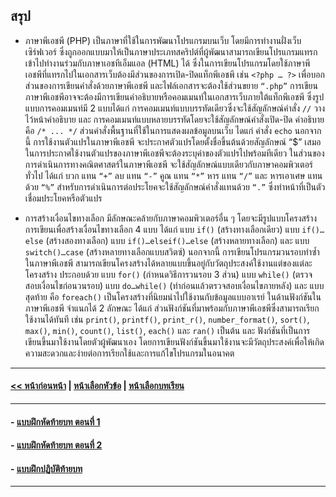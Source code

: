 ## สรุป
* ภาษาพีเอชพี (PHP) เป็นภาษาที่ใช้ในการพัฒนาโปรแกรมบนเว็บ โดยมีการทำงานฝั่งเว็บเซิร์ฟเวอร์ ซึ่งถูกออกแบบมาให้เป็นภาษาประเภทสคริปต์ที่ผู้พัฒนาสามารถเขียนโปรแกรมแทรกเข้าไปทำงานร่วมกับภาษาเอชทีเอ็มแอล (HTML) ได้ ซึ่งในการเขียนโปรแกรมโดยใช้ภาษาพีเอชพีที่แทรกไปในเอกสารเว็บต้องมีส่วนของการเปิด-ปิดแท็กพีเอชพี เช่น ```<?php … ?>``` เพื่อบอกส่วนของการเขียนคำสั่งด้วยภาษาพีเอชพี และไฟล์เอกสารจะต้องใช้ส่วนขยาย ```“.php”``` การเขียนภาษาพีเอชพีอาจจะต้องมีการเขียนคำอธิบายหรือคอมเมนท์ในเอกสารเว็บภายใต้แท็กพีเอชพี ซึ่งรูปแบบการคอมเมนท์มี 2 แบบได้แก่ การคอมเมนท์แบบบรรทัดเดียวซึ่งจะใช้สัญลักษณ์คำสั่ง ```//``` วางไว้หน้าคำอธิบาย และ การคอมเมนท์แบบหลายบรรทัดโดยจะใช้สัญลักษณ์คำสั่งเปิด-ปิด คำอธิบาย คือ ```/* ... */```  ส่วนคำสั่งพื้นฐานที่ใช้ในการแสดงผลข้อมูลบนเว็บ ไดแก่ คำสั่ง ```echo``` นอกจากนี้ การใช้งานตัวแปรในภาษาพีเอชพี จะประกาศตัวแปรโดยตั้งชื่อขึ้นต้นด้วยสัญลักษณ์ “$” เสมอ ในการประกาศใช้งานตัวแปรของภาษาพีเอชพีจะต้องระบุค่าของตัวแปรไปพร้อมทีเดียว ในส่วนของการดำเนินการทางคณิตศาสตร์ในภาษาพีเอชพี จะใช้สัญลักษณ์แบบเดียวกับภาษาคอมพิวเตอร์ทั่วไป ได้แก่ บวก แทน ```“+”``` ลบ แทน ```“-”``` คูณ แทน ```“*”``` หาร แทน ```“/”``` และ หารเอาเศษ แทนด้วย ```“%”``` สำหรับการดำเนินการต่อประโยคจะใช้สัญลักษณ์คำสั่งแทนด้วย ```“.”``` ซึ่งทำหน้าที่เป็นตัวเชื่อมประโยคหรือตัวแปร

* การสร้างเงื่อนไขทางเลือก มีลักษณะคล้ายกับภาษาคอมพิวเตอร์อื่น ๆ โดยจะมีรูปแบบโครงสร้างการเขียนเพื่อสร้างเงื่อนไขทางเลือก 4 แบบ ได้แก่ แบบ ```if()``` (สร้างทางเลือกเดียว) แบบ ```if()…else``` (สร้างสองทางเลือก) แบบ ```if()…elseif()…else``` (สร้างหลายทางเลือก) และ แบบ ```switch()…case``` (สร้างหลายทางเลือกแบบสวิตซ์) นอกจากนี้ การเขียนโปรแกรมวนรอบทำซ้ำในภาษาพีเอชพี สามารถเขียนโครงสร้างได้หลายแบบขึ้นอยู่กับวัตถุประสงค์ใช้งานแต่ของแต่ละโครงสร้าง ประกอบด้วย แบบ ```for()``` (กำหนดวิธีการวนรอบ 3 ส่วน) แบบ ```while()``` (ตรวจสอบเงื่อนไขก่อนวนรอบ) แบบ ```do…while()``` (ทำก่อนแล้วตรวจสอบเงื่อนไขภายหลัง) และ แบบสุดท้าย คือ ```foreach()``` เป็นโครงสร้างที่นิยมนำไปใช้งานกับข้อมูลแบบอาเรย์ ในด้านฟังก์ชันในภาษาพีเอชพี จำแนกได้ 2 ลักษณะ ได้แก่ ส่วนฟังก์ชันที่มาพร้อมกับภาษาพีเอชพีซึ่งสามารถเรียกใช้งานได้ทันที เช่น ```print()```, ```printf()```, ```print_r()```, ```number_format()```, ```sort()```, ```max()```, ```min()```, ```count()```, ```list()```, ```each()``` และ ```ran()``` เป็นต้น และ ฟังก์ชันที่เป็นการเขียนขึ้นมาใช้งานโดยตัวผู้พัฒนาเอง โดยการเขียนฟังก์ชันขึ้นมาใช้งานจะมีวัตถุประสงค์เพื่อให้เกิดความสะดวกและง่ายต่อการเรียกใช้และการแก้ไขโปรแกรมในอนาคต

---
#### [<< หน้าก่อนหน้า](0305.md) | [หน้าเลือกหัวข้อ](README.md) | [หน้าเลือกบทเรียน](../README.md)
---
#### - [แบบฝึกหัดท้ายบท ตอนที่ 1](0330.md)
#### - [แบบฝึกหัดท้ายบท ตอนที่ 2](0350.md)
#### - [แบบฝึกปฏิบัติท้ายบท](0370.md)
---